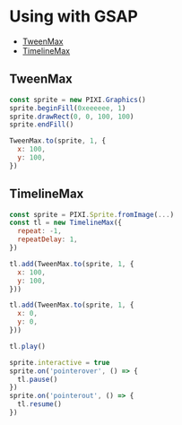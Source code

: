# Using with GSAP

- [TweenMax](https://greensock.com/docs/TweenMax)
- [TimelineMax](https://greensock.com/docs/TimelineMax)

## TweenMax
```js
const sprite = new PIXI.Graphics()
sprite.beginFill(0xeeeeee, 1)
sprite.drawRect(0, 0, 100, 100)
sprite.endFill()

TweenMax.to(sprite, 1, {
  x: 100,
  y: 100,
})
```

## TimelineMax

```js
const sprite = PIXI.Sprite.fromImage(...)
const tl = new TimelineMax({
  repeat: -1,
  repeatDelay: 1,
})

tl.add(TweenMax.to(sprite, 1, {
  x: 100,
  y: 100,
}))

tl.add(TweenMax.to(sprite, 1, {
  x: 0,
  y: 0,
}))

tl.play()

sprite.interactive = true
sprite.on('pointerover', () => {
  tl.pause()
})
sprite.on('pointerout', () => {
  tl.resume()
})
```
